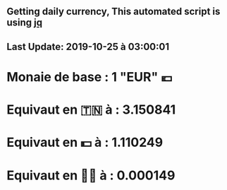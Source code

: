 ## Getting daily currency, This automated script is using [jq](https://stedolan.github.io/jq/)
## Last Update:  2019-10-25 à 03:00:01
 # Monaie de base : 1 "EUR" 💶 
 # Equivaut en 🇹🇳 à :  3.150841 
 # Equivaut en 💵 à : 1.110249
 # Equivaut en 🐱‍💻 à :  0.000149
